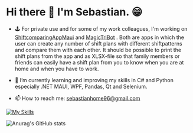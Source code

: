 # Hi there 👋 I'm Sebastian. 😁

<!-- [![trophy](https://github-profile-trophy.vercel.app/?username=bastiH96)](https://github.com/ryo-ma/github-profile-trophy) -->

- 🕹 For private use and for some of my work colleagues, I'm working on [ShiftcomparingAppMaui](https://github.com/bastiH96/ShiftcomparingAppMAUI.git) and [MagicTriBot](https://github.com/bastiH96/MagicTriBot.git) . Both are apps in which the user can create any number of shift plans with different shiftpatterns and compare them with each other. It should be possible to print the shift plans from the app and as XLSX-file so that family members or friends can easily have a shift plan from you to know when you are at home and when you have to work.

- 🌱 I’m currently learning and improving my skills in C# and Python especially .NET MAUI, WPF, Pandas, Qt and Selenium.

- 📫 How to reach me: sebastianhome96@gmail.com


[![My Skills](https://skillicons.dev/icons?i=cs,dotnet,unity,py,html,css,sqlite,git,github,figma,visualstudio,discord)](https://skillicons.dev)


![Anurag's GitHub stats](https://github-readme-stats.vercel.app/api?username=anuraghazra&show_icons=true&theme=tokyonight&custom_title=Sebastian%20GitHub%20Stats)


